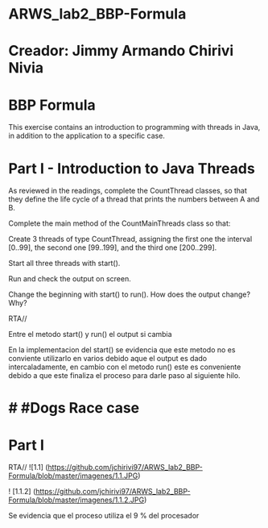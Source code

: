 # ARWS_lab2_BBP-Formula

# Creador: Jimmy Armando Chirivi Nivia

# BBP Formula
This exercise contains an introduction to programming with threads in Java, in addition to the application to a specific case.

# Part I - Introduction to Java Threads
As reviewed in the readings, complete the CountThread classes, so that they define the life cycle of a thread that prints the numbers between A and B. 

Complete the main method of the CountMainThreads class so that: 

Create 3 threads of type CountThread, assigning the first one the interval [0..99], the second one [99..199], and the third one [200..299]. 

Start all three threads with start(). 

Run and check the output on screen. 

Change the beginning with start() to run(). How does the output change? Why?

RTA// 

Entre el metodo start() y run() el output si cambia 

En la implementacion del start() se evidencia que este metodo no es conviente utilizarlo en varios debido aque el output es dado intercaladamente, en cambio con el metodo run() este es conveniente debido a que este finaliza el proceso para darle paso al siguiente hilo.



# # #Dogs Race case 

# Part I

RTA//
![1.1] (https://github.com/jchirivi97/ARWS_lab2_BBP-Formula/blob/master/imagenes/1.1.JPG)

! [1.1.2] (https://github.com/jchirivi97/ARWS_lab2_BBP-Formula/blob/master/imagenes/1.1.2.JPG)

Se evidencia que  el  proceso utiliza el 9 % del procesador 

